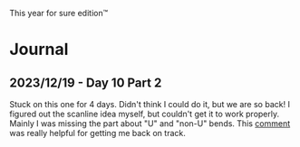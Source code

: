 This year for sure edition™


# Journal
## 2023/12/19 - Day 10 Part 2
Stuck on this one for 4 days. Didn't think I could do it, but we are so back!
I figured out the scanline idea myself, but couldn't get it to work properly. 
Mainly I was missing the part about "U" and "non-U" bends. This [comment](https://old.reddit.com/r/adventofcode/comments/18f1sgh/2023_day_10_part_2_advise_on_part_2/kcripvi/) was really
helpful for getting me back on track.
